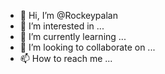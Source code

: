 - 👋 Hi, I’m @Rockeypalan
- 👀 I’m interested in ...
- 🌱 I’m currently learning ...
- 💞️ I’m looking to collaborate on ...
- 📫 How to reach me ...

<!---
Rockeypalan/Rockeypalan is a ✨ special ✨ repository because its `README.md` (this file) appears on your GitHub profile.
You can click the Preview link to take a look at your changes.
--->
